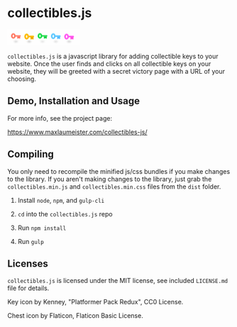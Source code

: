 # collectibles.js

![preview](dist/img/keys-ani-demo.gif)

`collectibles.js` is a javascript library for adding collectible keys to your website. Once the user finds and clicks on all collectible keys on your website, they will be greeted with a secret victory page with a URL of your choosing.

## Demo, Installation and Usage

For more info, see the project page:

https://www.maxlaumeister.com/collectibles-js/

## Compiling

You only need to recompile the minified js/css bundles if you make changes to the library. If you aren't making changes to the library, just grab the `collectibles.min.js` and `collectibles.min.css` files from the `dist` folder.

1. Install `node`, `npm`, and `gulp-cli`

2. `cd` into the `collectibles.js` repo

3. Run `npm install`

4. Run `gulp`

## Licenses

`collectibles.js` is licensed under the MIT license, see included `LICENSE.md` file for details.

Key icon by Kenney, "Platformer Pack Redux", CC0 License.

Chest icon by Flaticon, Flaticon Basic License.

